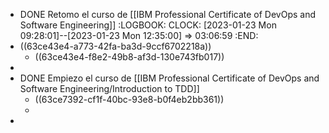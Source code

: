 - DONE Retomo el curso de [[IBM Professional Certificate of DevOps and Software Engineering]]
  :LOGBOOK:
  CLOCK: [2023-01-23 Mon 09:28:01]--[2023-01-23 Mon 12:35:00] =>  03:06:59
  :END:
- ((63ce43e4-a773-42fa-ba3d-9ccf6702218a))
	- ((63ce43e4-f8e2-49b8-af3d-130e743fb017))
-
- DONE Empiezo el curso de [[IBM Professional Certificate of DevOps and Software Engineering/Introduction to TDD]]
	- ((63ce7392-cf1f-40bc-93e8-b0f4eb2bb361))
	-
-